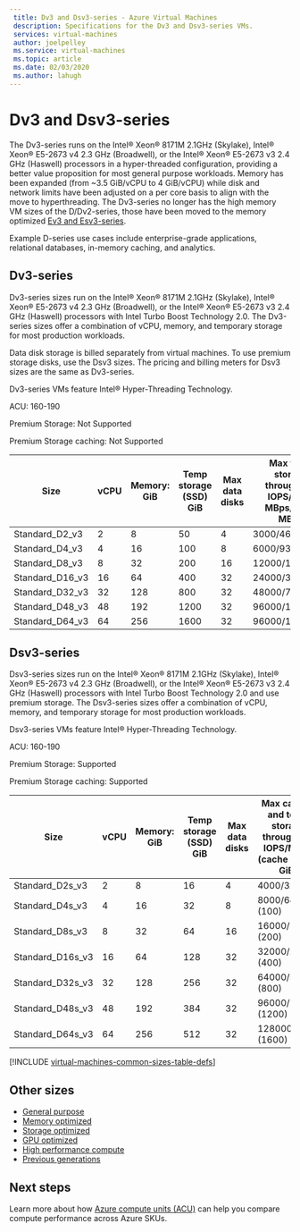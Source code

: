 ```yaml
---
 title: Dv3 and Dsv3-series - Azure Virtual Machines
 description: Specifications for the Dv3 and Dsv3-series VMs.
 services: virtual-machines
 author: joelpelley
 ms.service: virtual-machines
 ms.topic: article
 ms.date: 02/03/2020
 ms.author: lahugh
---
```


# Dv3 and Dsv3-series

The Dv3-series runs on the Intel® Xeon® 8171M 2.1GHz (Skylake), Intel® Xeon® E5-2673 v4 2.3 GHz (Broadwell), or the Intel® Xeon® E5-2673 v3 2.4 GHz (Haswell) processors in a hyper-threaded configuration, providing a better value proposition for most general purpose workloads. Memory has been expanded (from ~3.5 GiB/vCPU to 4 GiB/vCPU) while disk and network limits have been adjusted on a per core basis to align with the move to hyperthreading. The Dv3-series no longer has the high memory VM sizes of the D/Dv2-series, those have been moved to the memory optimized [Ev3 and Esv3-series](ev3-esv3-series.md).

Example D-series use cases include enterprise-grade applications, relational databases, in-memory caching, and analytics.

## Dv3-series

Dv3-series sizes run on the Intel® Xeon® 8171M 2.1GHz (Skylake), Intel® Xeon® E5-2673 v4 2.3 GHz (Broadwell), or the Intel® Xeon® E5-2673 v3 2.4 GHz (Haswell) processors with Intel Turbo Boost Technology 2.0. The Dv3-series sizes offer a combination of vCPU, memory, and temporary storage for most production workloads.

Data disk storage is billed separately from virtual machines. To use premium storage disks, use the Dsv3 sizes. The pricing and billing meters for Dsv3 sizes are the same as Dv3-series.

Dv3-series VMs feature Intel® Hyper-Threading Technology.

ACU: 160-190

Premium Storage:  Not Supported

Premium Storage caching:  Not Supported

| Size | vCPU | Memory: GiB | Temp storage (SSD) GiB | Max data disks | Max temp storage throughput: IOPS/Read MBps/Write MBps | Max NICs/Network bandwidth |
|---|---|---|---|---|---|---|
| Standard_D2_v3  | 2  | 8   | 50   | 4  | 3000/46/23     | 2/1000  |
| Standard_D4_v3  | 4  | 16  | 100  | 8  | 6000/93/46     | 2/2000  |
| Standard_D8_v3  | 8  | 32  | 200  | 16 | 12000/187/93   | 4/4000  |
| Standard_D16_v3 | 16 | 64  | 400  | 32 | 24000/375/187  | 8/8000  |
| Standard_D32_v3 | 32 | 128 | 800  | 32 | 48000/750/375  | 8/16000 |
| Standard_D48_v3 | 48 | 192 | 1200 | 32 | 96000/1000/500 | 8/24000 |
| Standard_D64_v3 | 64 | 256 | 1600 | 32 | 96000/1000/500 | 8/30000 |

## Dsv3-series

Dsv3-series sizes run on the Intel® Xeon® 8171M 2.1GHz (Skylake), Intel® Xeon® E5-2673 v4 2.3 GHz (Broadwell), or the Intel® Xeon® E5-2673 v3 2.4 GHz (Haswell) processors with Intel Turbo Boost Technology 2.0 and use premium storage. The Dsv3-series sizes offer a combination of vCPU, memory, and temporary storage for most production workloads.

Dsv3-series VMs feature Intel® Hyper-Threading Technology.

ACU: 160-190

Premium Storage:  Supported

Premium Storage caching:  Supported

| Size | vCPU | Memory: GiB | Temp storage (SSD) GiB | Max data disks | Max cached and temp storage throughput: IOPS/MBps (cache size in GiB) | Max uncached disk throughput: IOPS/MBps | Max NICs/Expected network bandwidth (Mbps) |
|---|---|---|---|---|---|---|---|
| Standard_D2s_v3  | 2  | 8   | 16  | 4  | 4000/32 (50)       | 3200/48    | 2/1000  |
| Standard_D4s_v3  | 4  | 16  | 32  | 8  | 8000/64 (100)      | 6400/96    | 2/2000  |
| Standard_D8s_v3  | 8  | 32  | 64  | 16 | 16000/128 (200)    | 12800/192  | 4/4000  |
| Standard_D16s_v3 | 16 | 64  | 128 | 32 | 32000/256 (400)    | 25600/384  | 8/8000  |
| Standard_D32s_v3 | 32 | 128 | 256 | 32 | 64000/512 (800)    | 51200/768  | 8/16000 |
| Standard_D48s_v3 | 48 | 192 | 384 | 32 | 96000/768 (1200)   | 76800/1152 | 8/24000 |
| Standard_D64s_v3 | 64 | 256 | 512 | 32 | 128000/1024 (1600) | 80000/1200 | 8/30000 |

[!INCLUDE [virtual-machines-common-sizes-table-defs](../../includes/virtual-machines-common-sizes-table-defs.md)]

## Other sizes

- [General purpose](sizes-general.md)
- [Memory optimized](sizes-memory.md)
- [Storage optimized](sizes-storage.md)
- [GPU optimized](sizes-gpu.md)
- [High performance compute](sizes-hpc.md)
- [Previous generations](sizes-previous-gen.md)

## Next steps

Learn more about how [Azure compute units (ACU)](acu.md) can help you compare compute performance across Azure SKUs.
